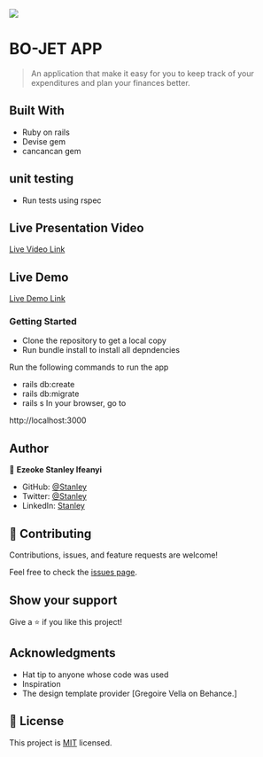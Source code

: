 ![](https://img.shields.io/badge/Microverse-blueviolet)

# BO-JET APP

> An application that make it easy for you to keep track of your expenditures and plan your finances better.

## Built With

- Ruby on rails
- Devise gem
- cancancan gem

## unit testing
- Run tests using rspec

## Live Presentation Video

[Live Video Link](https://drive.google.com/file/d/1wXMmDeTvtYD_MTAbUBNGU9f8dHYMTsfe/view?usp=sharing)

## Live Demo

[Live Demo Link](https://stan-budget-app.herokuapp.com/)


### Getting Started

- Clone the repository to get a local copy
- Run bundle install to install all depndencies

Run the following commands to run the app

- rails db:create
- rails db:migrate
- rails s
In your browser, go to

http://localhost:3000
## Author

👤 **Ezeoke Stanley Ifeanyi**

- GitHub: [@Stanley](https://github.com/Stanleeeeee)
- Twitter: [@Stanley](https://twitter.com/Stanmega89)
- LinkedIn: [Stanley](https://linkedin.com/in/stanley-ezeoke)

## 🤝 Contributing

Contributions, issues, and feature requests are welcome!

Feel free to check the [issues page](../../issues/).

## Show your support

Give a ⭐️ if you like this project!

## Acknowledgments

- Hat tip to anyone whose code was used
- Inspiration
- The design template provider [Gregoire Vella on Behance.]

## 📝 License

This project is [MIT](./LICENSE) licensed.
